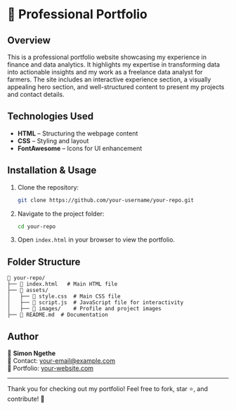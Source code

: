# 🚀 Professional Portfolio

## Overview
This is a professional portfolio website showcasing my experience in finance and data analytics. It highlights my expertise in transforming data into actionable insights and my work as a freelance data analyst for farmers. The site includes an interactive experience section, a visually appealing hero section, and well-structured content to present my projects and contact details.

## Technologies Used
- **HTML** – Structuring the webpage content
- **CSS** – Styling and layout
- **FontAwesome** – Icons for UI enhancement

## Installation & Usage
1. Clone the repository:
   ```bash
   git clone https://github.com/your-username/your-repo.git
   ```
2. Navigate to the project folder:
   ```bash
   cd your-repo
   ```
3. Open `index.html` in your browser to view the portfolio.

## Folder Structure
```
📂 your-repo/
├── 📄 index.html   # Main HTML file
├── 📂 assets/
│   ├── 📄 style.css  # Main CSS file
│   ├── 📄 script.js  # JavaScript file for interactivity
│   ├── 📂 images/    # Profile and project images
├── 📄 README.md  # Documentation
```
## Author
👤 **Simon Ngethe**  
📧 Contact: [your-email@example.com](mailto:espyymbachia13@gmail.com)  
🔗 Portfolio: [your-website.com](https://your-website.com)

---
Thank you for checking out my portfolio! Feel free to fork, star ⭐, and contribute! 🚀


